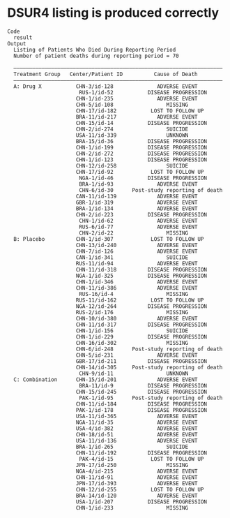 # DSUR4 listing is produced correctly

    Code
      result
    Output
      Listing of Patients Who Died During Reporting Period
      Number of patient deaths during reporting period = 70
      
      ———————————————————————————————————————————————————————————————————
      Treatment Group   Center/Patient ID          Cause of Death        
      ———————————————————————————————————————————————————————————————————
      A: Drug X           CHN-3/id-128              ADVERSE EVENT        
                           RUS-1/id-52           DISEASE PROGRESSION     
                          CHN-1/id-235              ADVERSE EVENT        
                          CHN-5/id-108                 MISSING           
                          CHN-17/id-182           LOST TO FOLLOW UP      
                          BRA-11/id-217             ADVERSE EVENT        
                          CHN-15/id-14           DISEASE PROGRESSION     
                          CHN-2/id-274                 SUICIDE           
                          USA-11/id-339                UNKNOWN           
                          BRA-15/id-36           DISEASE PROGRESSION     
                          CHN-1/id-199           DISEASE PROGRESSION     
                          CHN-2/id-272           DISEASE PROGRESSION     
                          CHN-1/id-123           DISEASE PROGRESSION     
                          CHN-12/id-258                SUICIDE           
                          CHN-17/id-92            LOST TO FOLLOW UP      
                           NGA-1/id-46           DISEASE PROGRESSION     
                           BRA-1/id-93              ADVERSE EVENT        
                           CHN-6/id-30      Post-study reporting of death
                          CAN-11/id-139             ADVERSE EVENT        
                          GBR-1/id-319              ADVERSE EVENT        
                          BRA-1/id-134              ADVERSE EVENT        
                          CHN-2/id-223           DISEASE PROGRESSION     
                           CHN-1/id-62              ADVERSE EVENT        
                           RUS-6/id-77              ADVERSE EVENT        
                           CHN-2/id-22                 MISSING           
      B: Placebo          CHN-1/id-307            LOST TO FOLLOW UP      
                          CHN-13/id-240             ADVERSE EVENT        
                          CHN-7/id-126              ADVERSE EVENT        
                          CAN-1/id-341                 SUICIDE           
                          RUS-11/id-94              ADVERSE EVENT        
                          CHN-11/id-318          DISEASE PROGRESSION     
                          NGA-1/id-325           DISEASE PROGRESSION     
                          CHN-1/id-346              ADVERSE EVENT        
                          CHN-11/id-386             ADVERSE EVENT        
                           RUS-16/id-4                 MISSING           
                          RUS-11/id-162           LOST TO FOLLOW UP      
                          NGA-12/id-264          DISEASE PROGRESSION     
                          RUS-2/id-176                 MISSING           
                          CHN-10/id-380             ADVERSE EVENT        
                          CHN-11/id-317          DISEASE PROGRESSION     
                          CHN-1/id-156                 SUICIDE           
                          CHN-1/id-229           DISEASE PROGRESSION     
                          CHN-16/id-302                MISSING           
                          CHN-6/id-248      Post-study reporting of death
                          CHN-5/id-231              ADVERSE EVENT        
                          GBR-17/id-211          DISEASE PROGRESSION     
                          CHN-14/id-305     Post-study reporting of death
                           CHN-9/id-11                 UNKNOWN           
      C: Combination      CHN-15/id-201             ADVERSE EVENT        
                           BRA-11/id-9           DISEASE PROGRESSION     
                          CHN-15/id-245          DISEASE PROGRESSION     
                           PAK-1/id-95      Post-study reporting of death
                          CHN-11/id-184          DISEASE PROGRESSION     
                          PAK-1/id-178           DISEASE PROGRESSION     
                          USA-11/id-365             ADVERSE EVENT        
                          NGA-11/id-35              ADVERSE EVENT        
                          USA-4/id-382              ADVERSE EVENT        
                          CHN-18/id-51              ADVERSE EVENT        
                          USA-11/id-136             ADVERSE EVENT        
                          BRA-1/id-265                 SUICIDE           
                          CHN-11/id-192          DISEASE PROGRESSION     
                           PAK-4/id-15            LOST TO FOLLOW UP      
                          JPN-17/id-250                MISSING           
                          NGA-4/id-215              ADVERSE EVENT        
                          CHN-11/id-91              ADVERSE EVENT        
                          JPN-17/id-393             ADVERSE EVENT        
                          CHN-12/id-255           LOST TO FOLLOW UP      
                          BRA-14/id-120             ADVERSE EVENT        
                          USA-1/id-207           DISEASE PROGRESSION     
                          CHN-1/id-233                 MISSING           

